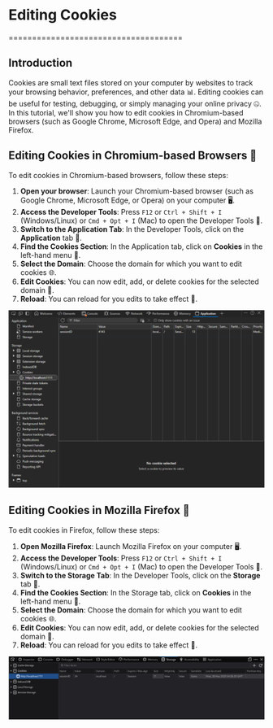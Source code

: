 # Editing Cookies
=====================================

## Introduction
Cookies are small text files stored on your computer by websites to track your browsing behavior, preferences, and other data 📊. Editing cookies can be useful for testing, debugging, or simply managing your online privacy 🤐. In this tutorial, we'll show you how to edit cookies in Chromium-based browsers (such as Google Chrome, Microsoft Edge, and Opera) and Mozilla Firefox.

## Editing Cookies in Chromium-based Browsers 🚀
To edit cookies in Chromium-based browsers, follow these steps:

1. **Open your browser**: Launch your Chromium-based browser (such as Google Chrome, Microsoft Edge, or Opera) on your computer 🖥️.
2. **Access the Developer Tools**: Press `F12` or `Ctrl + Shift + I` (Windows/Linux) or `Cmd + Opt + I` (Mac) to open the Developer Tools 🔧.
3. **Switch to the Application Tab**: In the Developer Tools, click on the **Application** tab 📁.
4. **Find the Cookies Section**: In the Application tab, click on **Cookies** in the left-hand menu 🍪.
5. **Select the Domain**: Choose the domain for which you want to edit cookies 🌐.
6. **Edit Cookies**: You can now edit, add, or delete cookies for the selected domain 📝.
7. **Reload**: You can reload for you edits to take effect 🔄.

![Chromium Cookies Editor](Images/chromium_cookies_editor.png)

## Editing Cookies in Mozilla Firefox 🦊
To edit cookies in Firefox, follow these steps:

1. **Open Mozilla Firefox**: Launch Mozilla Firefox on your computer 🖥️.
2. **Access the Developer Tools**: Press `F12` or `Ctrl + Shift + I` (Windows/Linux) or `Cmd + Opt + I` (Mac) to open the Developer Tools 🔧.
3. **Switch to the Storage Tab**: In the Developer Tools, click on the **Storage** tab 📁.
4. **Find the Cookies Section**: In the Storage tab, click on **Cookies** in the left-hand menu 🍪.
5. **Select the Domain**: Choose the domain for which you want to edit cookies 🌐.
6. **Edit Cookies**: You can now edit, add, or delete cookies for the selected domain 📝.
7. **Reload**: You can reload for you edits to take effect 🔄.

![Firefox Cookies Editor](Images/firefox_cookies_editor.png)